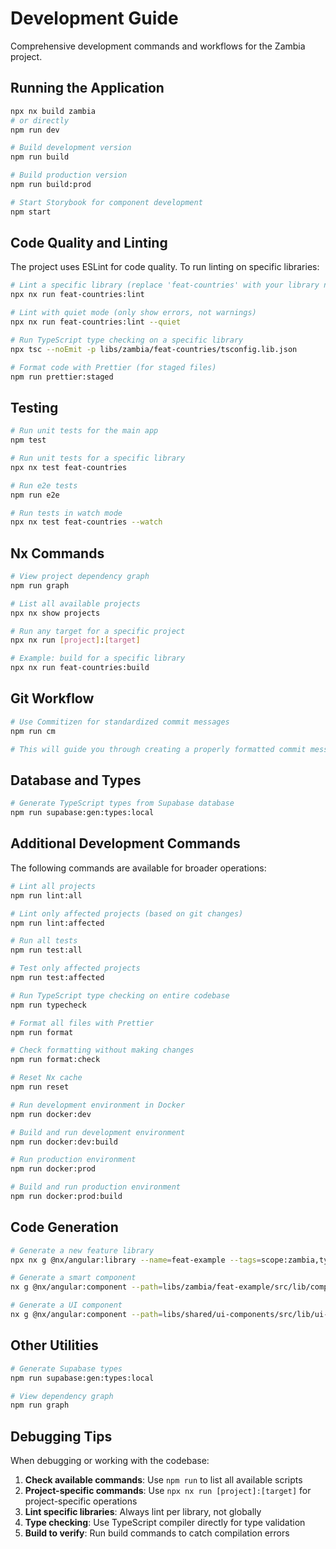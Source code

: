 # Development Guide

Comprehensive development commands and workflows for the Zambia project.

## Running the Application

```bash
npx nx build zambia
# or directly
npm run dev

# Build development version
npm run build

# Build production version
npm run build:prod

# Start Storybook for component development
npm start
```

## Code Quality and Linting

The project uses ESLint for code quality. To run linting on specific libraries:

```bash
# Lint a specific library (replace 'feat-countries' with your library name)
npx nx run feat-countries:lint

# Lint with quiet mode (only show errors, not warnings)
npx nx run feat-countries:lint --quiet

# Run TypeScript type checking on a specific library
npx tsc --noEmit -p libs/zambia/feat-countries/tsconfig.lib.json

# Format code with Prettier (for staged files)
npm run prettier:staged
```

## Testing

```bash
# Run unit tests for the main app
npm test

# Run unit tests for a specific library
npx nx test feat-countries

# Run e2e tests
npm run e2e

# Run tests in watch mode
npx nx test feat-countries --watch
```

## Nx Commands

```bash
# View project dependency graph
npm run graph

# List all available projects
npx nx show projects

# Run any target for a specific project
npx nx run [project]:[target]

# Example: build for a specific library
npx nx run feat-countries:build
```

## Git Workflow

```bash
# Use Commitizen for standardized commit messages
npm run cm

# This will guide you through creating a properly formatted commit message
```

## Database and Types

```bash
# Generate TypeScript types from Supabase database
npm run supabase:gen:types:local
```

## Additional Development Commands

The following commands are available for broader operations:

```bash
# Lint all projects
npm run lint:all

# Lint only affected projects (based on git changes)
npm run lint:affected

# Run all tests
npm run test:all

# Test only affected projects
npm run test:affected

# Run TypeScript type checking on entire codebase
npm run typecheck

# Format all files with Prettier
npm run format

# Check formatting without making changes
npm run format:check

# Reset Nx cache
npm run reset
```

```bash
# Run development environment in Docker
npm run docker:dev

# Build and run development environment
npm run docker:dev:build

# Run production environment
npm run docker:prod

# Build and run production environment
npm run docker:prod:build
```

## Code Generation

```bash
# Generate a new feature library
npx nx g @nx/angular:library --name=feat-example --tags=scope:zambia,type:feat --directory=libs/zambia/feat-example

# Generate a smart component
nx g @nx/angular:component --path=libs/zambia/feat-example/src/lib/components/smart/example --export=true --changeDetection=OnPush --inlineStyle=true --inlineTemplate=true --name=example --type=smart-component

# Generate a UI component
nx g @nx/angular:component --path=libs/shared/ui-components/src/lib/ui-components/example --export=true --changeDetection=OnPush --inlineStyle=true --inlineTemplate=true --name=example --type=ui-component
```

## Other Utilities

```bash
# Generate Supabase types
npm run supabase:gen:types:local

# View dependency graph
npm run graph
```

## Debugging Tips

When debugging or working with the codebase:

1. **Check available commands**: Use `npm run` to list all available scripts
2. **Project-specific commands**: Use `npx nx run [project]:[target]` for project-specific operations
3. **Lint specific libraries**: Always lint per library, not globally
4. **Type checking**: Use TypeScript compiler directly for type validation
5. **Build to verify**: Run build commands to catch compilation errors
